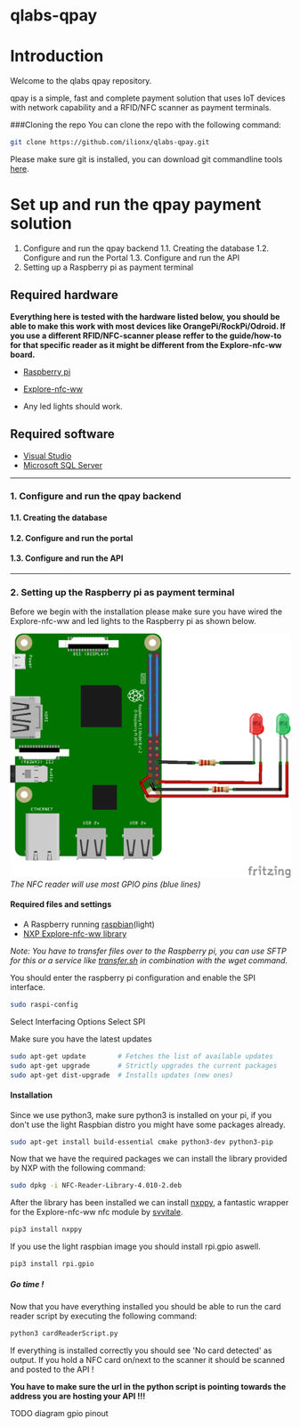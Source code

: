 # qlabs-qpay

# Introduction
Welcome to the qlabs qpay repository.

qpay is a simple, fast and complete payment solution that uses IoT devices with network capability and a RFID/NFC scanner as payment terminals.

###Cloning the repo
You can clone the repo with the following command:

```bash
git clone https://github.com/ilionx/qlabs-qpay.git
```
Please make sure git is installed, you can download git commandline tools [here](https://git-scm.com/downloads).



# Set up and run the qpay payment solution
1. Configure and run the qpay backend
    1.1. Creating the database
    1.2. Configure and run the Portal
    1.3. Configure and run the API
2. Setting up a Raspberry pi as payment terminal

## Required hardware
**Everything here is tested with the hardware listed below, you should be able to make this work with most devices like OrangePi/RockPi/Odroid. If you use a different RFID/NFC-scanner please reffer to the guide/how-to for that specific reader as it might be different from the Explore-nfc-ww board.**

* [Raspberry pi](https://www.raspberrypi.org/products/raspberry-pi-3-model-b-plus/)

* [Explore-nfc-ww](https://www.nxp.com/products/identification-and-security/nfc/nfc-reader-ics/explore-nfc-exclusive-from-element14:PNEV512R)

* Any led lights should work.

## Required software
* [Visual Studio](https://visualstudio.microsoft.com/downloads/)
* [Microsoft SQL Server](https://go.microsoft.com/fwlink/?linkid=853017)

-----------
### 1. Configure and run the qpay backend

#### 1.1. Creating the database

#### 1.2. Configure and run the portal

#### 1.3. Configure and run the API
-----------
### 2. Setting up the Raspberry pi as payment terminal

Before we begin with the installation please make sure you have wired the Explore-nfc-ww and led lights to the Raspberry pi as shown below.

![gpioPins](./README_RESOURCES/pinoutPi_bb.png)
*The NFC reader will use most GPIO pins (blue lines)*

#### Required files and settings
* A Raspberry running [raspbian](https://www.raspberrypi.org/downloads/raspbian/)(light)
* [NXP Explore-nfc-ww library](https://www.nxp.com/products/:NFC-READER-LIBRARY?tab=In-Depth_Tab)

*Note: You have to transfer files over to the Raspberry pi, you can use SFTP for this or a service like [transfer.sh](https://transfer.sh/) in combination with the wget command.*

You should enter the raspberry pi configuration and enable the SPI interface.

```bash
sudo raspi-config
```
Select Interfacing Options
Select SPI 



Make sure you have the latest updates
```bash
sudo apt-get update        # Fetches the list of available updates
sudo apt-get upgrade       # Strictly upgrades the current packages
sudo apt-get dist-upgrade  # Installs updates (new ones)
```

#### Installation
Since we use python3, make sure python3 is installed on your pi, if you don't use the light Raspbian distro you might have some packages already.

```bash
sudo apt-get install build-essential cmake python3-dev python3-pip
```

Now that we have the required packages we can install the library provided by NXP with the following command:

```bash
sudo dpkg -i NFC-Reader-Library-4.010-2.deb
```
After the library has been installed we can install [nxppy](https://github.com/svvitale/nxppy/releases), a fantastic wrapper for the Explore-nfc-ww nfc module by [svvitale](https://github.com/svvitale).

```bash
pip3 install nxppy
```

If you use the light raspbian image you should install rpi.gpio aswell.
```bash
pip3 install rpi.gpio
```

##### Go time !
Now that you have everything installed you should be able to run the card reader script by executing the following command:

```bash
python3 cardReaderScript.py
```
If everything is installed correctly you should see 'No card detected' as output. If you hold a NFC card on/next to the scanner it should be scanned and posted to the API !

**You have to make sure the url in the python script is pointing towards the address you are hosting your API !!!**

TODO
diagram gpio pinout
